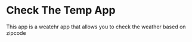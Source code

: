 # Check The Temp App

This app is a weatehr app that allows you to check the weather based on zipcode
